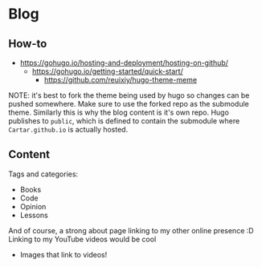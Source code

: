 # Blog

## How-to
* https://gohugo.io/hosting-and-deployment/hosting-on-github/
  * https://gohugo.io/getting-started/quick-start/
    * https://github.com/reuixiy/hugo-theme-meme

NOTE: it's best to fork the theme being used by hugo so changes can be pushed 
somewhere. Make sure to use the forked repo as the submodule theme. Similarly 
this is why the blog content is it's own repo. Hugo publishes to `public`, which
is defined to contain the submodule where `Cartar.github.io` is actually hosted.

## Content 

Tags and categories:
* Books
* Code
* Opinion
* Lessons

And of course, a strong about page linking to my other online presence :D 
Linking to my YouTube videos would be cool
- Images that link to videos! 
